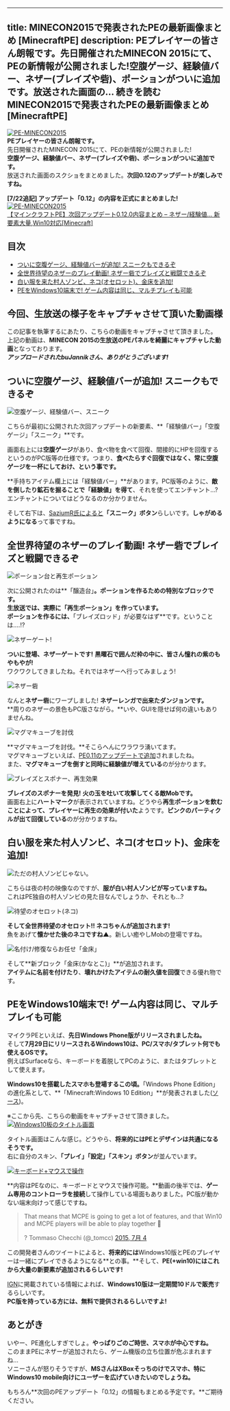 
---
title: MINECON2015で発表されたPEの最新画像まとめ [MinecraftPE]
description: PEプレイヤーの皆さん朗報です。先日開催されたMINECON 2015にて、PEの新情報が公開されました!空腹ゲージ、経験値バー、ネザー(ブレイズや砦)、ポーションがついに追加です。放送された画面の… 続きを読む MINECON2015で発表されたPEの最新画像まとめ [MinecraftPE]
---

[![PE-MINECON2015](https://cdn-ak.f.st-hatena.com/images/fotolife/s/sasigume/20210208/20210208180317.png)](#f/a/fa9110a8.png "PE-MINECON2015")  
**PEプレイヤーの皆さん朗報です。**  
先日開催されたMINECON 2015にて、PEの新情報が公開されました!  
**空腹ゲージ、経験値バー、ネザー(ブレイズや砦)、ポーションがついに追加です。**  
放送された画面のスクショをまとめました。**次回0.12のアップデートが楽しみですね。**

**\[7/22追記\] アップデート「0.12」の内容を正式にまとめました!**  
[![PE-MINECON2015](https://cdn-ak.f.st-hatena.com/images/fotolife/s/sasigume/20210208/20210208141811.png)  
【マインクラフトPE】次回アップデート0.12.0内容まとめ – ネザー/経験値… 新要素大量,Win10対応\[Minecraft\]](/pe-alpha-012/ "【マインクラフトPE】次回アップデート0.12.0内容まとめ - ネザー/経験値... 新要素大量,Win10対応[Minecraft]")

## 目次

*   [ついに空腹ゲージ、経験値バーが追加! スニークもできるぞ](#interface)
*   [全世界待望のネザーのプレイ動画! ネザー砦でブレイズと戦闘できるぞ](#nether)
*   [白い服を来た村人ゾンビ、ネコ(オセロット)、金床を追加!](#zv-oc-un)
*   [PEをWindows10端末で! ゲーム内容は同じ、マルチプレイも可能](#win10)

## 今回、生放送の様子をキャプチャさせて頂いた動画様

この記事を執筆するにあたり、こちらの動画をキャプチャさせて頂きました。  
上記の動画は、**MINECON 2015の生放送のPEパネルを綺麗にキャプチャした動画**となっております。  
_**アップロードされたbuJannikさん、ありがとうございます!**_

## ついに空腹ゲージ、経験値バーが追加! スニークもできるぞ

![空腹ゲージ、経験値バー、スニーク](https://cdn-ak.f.st-hatena.com/images/fotolife/s/sasigume/20210208/20210208153839.jpg)

こちらが最初に公開された次回アップデートの新要素、**「経験値バー」「空腹ゲージ」「スニーク」**です。

画面右上には**空腹ゲージ**があり、食べ物を食べて回復、間接的にHPを回復するというのがPC版等の仕様です。つまり、**食べたらすぐ回復ではなく、常に空腹ゲージを一杯にしておけ、という事です。**

**手持ちアイテム欄上には「経験値バー」**があります。PC版等のように、**敵を倒したり鉱石を掘ることで「経験値」を得て**、それを使ってエンチャント…? エンチャントについてはどうなるのか分かりません。

そして右下は、[SaziumR氏によると](https://twitter.com/SaziumR/status/617696751139450880)**「スニーク」ボタン**らしいです。**しゃがめるようになる**って事ですね。

## 全世界待望のネザーのプレイ動画! ネザー砦でブレイズと戦闘できるぞ

![ポーション台と再生ポーション](https://cdn-ak.f.st-hatena.com/images/fotolife/s/sasigume/20210208/20210208145538.jpg)

次に公開されたのは**「醸造台」**。**ポーションを作るための特別なブロック**です。  
生放送では、**実際に「再生ポーション」を作っています。**  
ポーションを作るには、**「ブレイズロッド」が必要なはず**です。ということは….!?

![ネザーゲート!](https://cdn-ak.f.st-hatena.com/images/fotolife/s/sasigume/20210208/20210208143019.jpg)

**ついに登場、ネザーゲートです!** **黒曜石で囲んだ枠の中に、皆さん憧れの紫のもやもやが!**  
ワクワクしてきましたね。それではネザーへ行ってみましょう!

![ネザー砦](https://cdn-ak.f.st-hatena.com/images/fotolife/s/sasigume/20210208/20210208160406.jpg)

なんと**ネザー砦**にワープしました! **ネザーレンガで出来たダンジョンです。**  
**周りのネザーの景色もPC版さながら。**いや、GUIを隠せば何の違いもありませんね。

![マグマキューブを討伐](https://cdn-ak.f.st-hatena.com/images/fotolife/s/sasigume/20210208/20210208142356.jpg)

**マグマキューブを討伐。**そこらへんにワラワラ湧いてます。  
マグマキューブといえば、[PE0.11のアップデートで追加](/43002068/#magma-cube)されましたね。  
また、**マグマキューブを倒すと同時に経験値が増えている**のが分かります。

![ブレイズとスポナー、再生効果](https://cdn-ak.f.st-hatena.com/images/fotolife/s/sasigume/20210208/20210208141945.jpg)

**ブレイズのスポナーを発見!** **火の玉を吐いて攻撃してくる敵Mobです。**  
画面右上に**ハートマーク**が表示されていますね。どうやら**再生ポーションを飲むことによって、プレイヤーに再生の効果が付いた**ようです。**ピンクのパーティクルが出て回復している**のが分かりますね。

## 白い服を来た村人ゾンビ、ネコ(オセロット)、金床を追加!

![ただの村人ゾンビじゃない。](https://cdn-ak.f.st-hatena.com/images/fotolife/s/sasigume/20210208/20210208141800.jpg)

こちらは夜の村の映像なのですが、**服が白い村人ゾンビが写っていますね。**  
これはPE独自の村人ゾンビの見た目なんでしょうか、それとも…?

![待望のオセロット(ネコ)](https://cdn-ak.f.st-hatena.com/images/fotolife/s/sasigume/20210208/20210208175027.jpg)

**そして全世界待望のオセロット!! **ネコちゃんが追加されます!****  
魚をあげて**懐かせた後のネコですね▲**。新しい癒やしMobの登場ですね。

![名付け/修復ならお任せ「金床」](https://cdn-ak.f.st-hatena.com/images/fotolife/s/sasigume/20210208/20210208180552.jpg)

そして**新ブロック「金床(かなとこ)」**が追加されます。  
**アイテムに名前を付けたり**、**壊れかけたアイテムの耐久値を回復**できる優れ物です。

## PEをWindows10端末で! ゲーム内容は同じ、マルチプレイも可能

マイクラPEといえば、**先日Windows Phone版がリリースされましたね。**  
そして**7月29日にリリースされるWindows10は、PC/スマホ/タブレット何でも使えるOSです。**  
例えばSurfaceなら、キーボードを着脱してPCのように、またはタブレットとして使えます。

**Windows10を搭載したスマホも登場するこの頃。**「Windows Phone Edition」の進化系として、**「Minecraft:Windows 10 Edition」**が発表されました([ソース](http://www.ign.com/articles/2015/07/04/minecraft-windows-10-edition-announced))。

※ここから先、こちらの動画をキャプチャさせて頂きました。  
[![Windows10板のタイトル画面](https://cdn-ak.f.st-hatena.com/images/fotolife/s/sasigume/20210208/20210208125400.jpg)](#0/a/0ab86805.jpg "Windows10板のタイトル画面")

タイトル画面はこんな感じ。どうやら、**将来的にはPEとデザインは共通になるそうです。**  
右に自分のスキン、**「プレイ」「設定」「スキン」ボタン**が並んでいます。

[![キーボード+マウスで操作](https://cdn-ak.f.st-hatena.com/images/fotolife/s/sasigume/20210208/20210208141829.jpg)](#6/0/60bbd656.jpg "キーボード+マウスで操作")

**内容はPEなのに、キーボードとマウスで操作可能。**動画の後半では、**ゲーム専用のコントローラを接続**して操作している場面もありました。PC版が動かない端末向けって感じですね。

> That means that MCPE is going to get a lot of features, and that Win10 and MCPE players will be able to play together 🙂
> 
> ? Tommaso Checchi (@\_tomcc) [2015, 7月 4](https://twitter.com/_tomcc/status/617334672272588800)

この開発者さんのツイートによると、**将来的には**Windows10版とPEのプレイヤーは一緒にプレイできるようになる**との事。**そして、**PE(+win10)にはこれから大量の新要素が追加されるらしいです!**

[IGN](http://www.ign.com/articles/2015/07/04/minecraft-windows-10-edition-announced)に掲載されている情報によれば、**Windows10版は一定期間10ドルで販売**するらしいです。  
**PC版を持っている方には、無料で提供されるらしいですよ!**

## あとがき

いやー、PE進化しすぎでしょ。**やっぱりごのご時世、スマホが中心ですね。**  
このままPEにネザーが追加されたら、ゲーム機版の立ち位置が危ぶまれますね…  
ソニーさんが怒りそうですが、**MSさんはXBoxそっちのけでスマホ、特にWindows10 mobile向けにユーザーを広げていきたいのでしょうね。**

もちろん**次回のPEアップデート「0.12」の情報もまとめる予定です。**ご期待ください。
